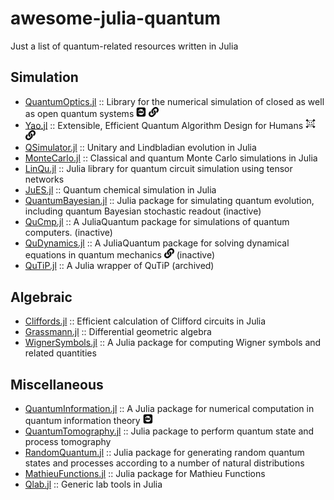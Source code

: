 # awesome-julia-quantum
Just a list of quantum-related resources written in Julia

## Simulation

- [QuantumOptics.jl](https://github.com/qojulia/QuantumOptics.jl) :: Library for the numerical simulation of closed as well as open quantum systems [<img width="16px" src="/images/ai-doi.png">](https://doi.org/10.1016/j.cpc.2018.02.004) [<img width="16px" src="/images/fa-link.png">](https://qojulia.org/)
- [Yao.jl](https://github.com/QuantumBFS/Yao.jl) :: Extensible, Efficient Quantum Algorithm Design for Humans [<img width="16px" src="/images/ai-arxiv.png">](https://arxiv.org/abs/1912.10877) [<img width="16px" src="/images/fa-link.png">](http://yaoquantum.org/)
- [QSimulator.jl](https://github.com/BBN-Q/QSimulator.jl) :: Unitary and Lindbladian evolution in Julia
- [MonteCarlo.jl](https://github.com/crstnbr/MonteCarlo.jl) :: Classical and quantum Monte Carlo simulations in Julia
- [LinQu.jl](https://github.com/YiqingZhouKelly/LinQu.jl) :: Julia library for quantum circuit simulation using tensor networks
- [JuES.jl](https://github.com/mdav2/JuES.jl) :: Quantum chemical simulation in Julia
- [QuantumBayesian.jl](https://github.com/justindressel/QuantumBayesian.jl) :: Julia package for simulating quantum evolution, including quantum Bayesian stochastic readout (inactive)
- [QuCmp.jl](https://github.com/JuliaQuantum/QuCmp.jl) :: A JuliaQuantum package for simulations of quantum computers.
 (inactive)
- [QuDynamics.jl](https://github.com/JuliaQuantum/QuDynamics.jl) :: A JuliaQuantum package for solving dynamical equations in quantum mechanics [<img width="16px" src="/images/fa-link.png">](https://juliaquantum.github.io/) (inactive)
- [QuTiP.jl](https://github.com/goropikari/QuTiP.jl) ::  A Julia wrapper of QuTiP (archived)

## Algebraic

- [Cliffords.jl](https://github.com/BBN-Q/Cliffords.jl) :: Efficient calculation of Clifford circuits in Julia
- [Grassmann.jl](https://github.com/chakravala/Grassmann.jl) :: Differential geometric algebra
- [WignerSymbols.jl](https://github.com/Jutho/WignerSymbols.jl) :: A Julia package for computing Wigner symbols and related quantities

## Miscellaneous

- [QuantumInformation.jl](https://github.com/iitis/QuantumInformation.jl) :: A Julia package for numerical computation in quantum information theory [<img width="16px" src="/images/ai-doi.png">](https://doi.org/10.1371/journal.pone.0209358)
- [QuantumTomography.jl](https://github.com/BBN-Q/QuantumTomography.jl) :: Julia package to perform quantum state and process tomography
- [RandomQuantum.jl](https://github.com/BBN-Q/RandomQuantum.jl) :: Julia package for generating random quantum states and processes according to a number of natural distributions
- [MathieuFunctions.jl](https://github.com/BBN-Q/MathieuFunctions.jl) :: Julia package for Mathieu Functions
- [Qlab.jl](https://github.com/BBN-Q/Qlab.jl) :: Generic lab tools in Julia
